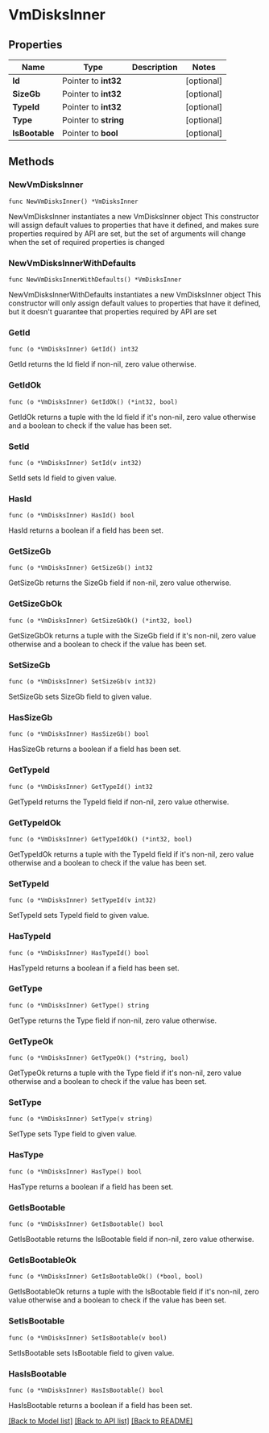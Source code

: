# VmDisksInner

## Properties

Name | Type | Description | Notes
------------ | ------------- | ------------- | -------------
**Id** | Pointer to **int32** |  | [optional] 
**SizeGb** | Pointer to **int32** |  | [optional] 
**TypeId** | Pointer to **int32** |  | [optional] 
**Type** | Pointer to **string** |  | [optional] 
**IsBootable** | Pointer to **bool** |  | [optional] 

## Methods

### NewVmDisksInner

`func NewVmDisksInner() *VmDisksInner`

NewVmDisksInner instantiates a new VmDisksInner object
This constructor will assign default values to properties that have it defined,
and makes sure properties required by API are set, but the set of arguments
will change when the set of required properties is changed

### NewVmDisksInnerWithDefaults

`func NewVmDisksInnerWithDefaults() *VmDisksInner`

NewVmDisksInnerWithDefaults instantiates a new VmDisksInner object
This constructor will only assign default values to properties that have it defined,
but it doesn't guarantee that properties required by API are set

### GetId

`func (o *VmDisksInner) GetId() int32`

GetId returns the Id field if non-nil, zero value otherwise.

### GetIdOk

`func (o *VmDisksInner) GetIdOk() (*int32, bool)`

GetIdOk returns a tuple with the Id field if it's non-nil, zero value otherwise
and a boolean to check if the value has been set.

### SetId

`func (o *VmDisksInner) SetId(v int32)`

SetId sets Id field to given value.

### HasId

`func (o *VmDisksInner) HasId() bool`

HasId returns a boolean if a field has been set.

### GetSizeGb

`func (o *VmDisksInner) GetSizeGb() int32`

GetSizeGb returns the SizeGb field if non-nil, zero value otherwise.

### GetSizeGbOk

`func (o *VmDisksInner) GetSizeGbOk() (*int32, bool)`

GetSizeGbOk returns a tuple with the SizeGb field if it's non-nil, zero value otherwise
and a boolean to check if the value has been set.

### SetSizeGb

`func (o *VmDisksInner) SetSizeGb(v int32)`

SetSizeGb sets SizeGb field to given value.

### HasSizeGb

`func (o *VmDisksInner) HasSizeGb() bool`

HasSizeGb returns a boolean if a field has been set.

### GetTypeId

`func (o *VmDisksInner) GetTypeId() int32`

GetTypeId returns the TypeId field if non-nil, zero value otherwise.

### GetTypeIdOk

`func (o *VmDisksInner) GetTypeIdOk() (*int32, bool)`

GetTypeIdOk returns a tuple with the TypeId field if it's non-nil, zero value otherwise
and a boolean to check if the value has been set.

### SetTypeId

`func (o *VmDisksInner) SetTypeId(v int32)`

SetTypeId sets TypeId field to given value.

### HasTypeId

`func (o *VmDisksInner) HasTypeId() bool`

HasTypeId returns a boolean if a field has been set.

### GetType

`func (o *VmDisksInner) GetType() string`

GetType returns the Type field if non-nil, zero value otherwise.

### GetTypeOk

`func (o *VmDisksInner) GetTypeOk() (*string, bool)`

GetTypeOk returns a tuple with the Type field if it's non-nil, zero value otherwise
and a boolean to check if the value has been set.

### SetType

`func (o *VmDisksInner) SetType(v string)`

SetType sets Type field to given value.

### HasType

`func (o *VmDisksInner) HasType() bool`

HasType returns a boolean if a field has been set.

### GetIsBootable

`func (o *VmDisksInner) GetIsBootable() bool`

GetIsBootable returns the IsBootable field if non-nil, zero value otherwise.

### GetIsBootableOk

`func (o *VmDisksInner) GetIsBootableOk() (*bool, bool)`

GetIsBootableOk returns a tuple with the IsBootable field if it's non-nil, zero value otherwise
and a boolean to check if the value has been set.

### SetIsBootable

`func (o *VmDisksInner) SetIsBootable(v bool)`

SetIsBootable sets IsBootable field to given value.

### HasIsBootable

`func (o *VmDisksInner) HasIsBootable() bool`

HasIsBootable returns a boolean if a field has been set.


[[Back to Model list]](../README.md#documentation-for-models) [[Back to API list]](../README.md#documentation-for-api-endpoints) [[Back to README]](../README.md)


